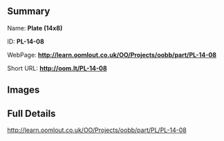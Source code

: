 

## Summary
 
Name: __Plate (14x8)__

ID: __PL-14-08__

WebPage: __http://learn.oomlout.co.uk/OO/Projects/oobb/part/PL-14-08__

Short URL: __http://oom.lt/PL-14-08__


## Images




## Full Details

 http://learn.oomlout.co.uk/OO/Projects/oobb/part/PL/PL-14-08

